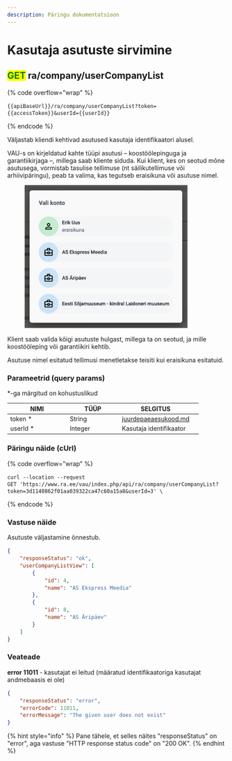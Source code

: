 ```yaml
---
description: Päringu dokumentatsioon
---
```


# Kasutaja asutuste sirvimine

## <mark style="color:green;">GET</mark> ra/company/userCompanyList

{% code overflow="wrap" %}
```
{{apiBaseUrl}}/ra/company/userCompanyList?token={{accessToken}}&userId={{userId}}
```
{% endcode %}

Väljastab kliendi kehtivad asutused kasutaja identifikaatori alusel.

VAU-s on kirjeldatud kahte tüüpi asutusi – koostöölepinguga ja garantiikirjaga –, millega saab kliente siduda. Kui klient, kes on seotud mõne asutusega, vormistab tasulise tellimuse (nt säilikutellimuse või arhiivipäringu), peab ta valima, kas tegutseb eraisikuna või asutuse nimel.&#x20;

<figure><img src="../../.gitbook/assets/image.png" alt="" width="375"><figcaption></figcaption></figure>

Klient saab valida kõigi asutuste hulgast, millega ta on seotud, ja mille koostööleping või garantiikiri kehtib.

Asutuse nimel esitatud  tellimusi menetletakse teisiti kui eraisikuna esitatuid.

### Parameetrid (query params)

\*-ga märgitud on kohustuslikud

<table><thead><tr><th width="123">NIMI</th><th width="106">TÜÜP</th><th>SELGITUS</th><th data-hidden></th></tr></thead><tbody><tr><td>token *</td><td>String</td><td><a data-mention href="../../juurdepaeaesukood.md">juurdepaeaesukood.md</a></td><td></td></tr><tr><td>userId *</td><td>Integer</td><td>Kasutaja identifikaator</td><td></td></tr></tbody></table>

### Päringu näide (cUrl)

{% code overflow="wrap" %}
```shell
curl --location --request 
GET 'https://www.ra.ee/vau/index.php/api/ra/company/userCompanyList?token=3d1140862f01aa039322ca47c60a15a8&userId=3' \
```
{% endcode %}

### Vastuse näide

Asutuste väljastamine õnnestub.&#x20;

```json
{
    "responseStatus": "ok",
    "userCompanyListView": [
        {
            "id": 4,
            "name": "AS Ekspress Meedia"
        },
        {
            "id": 8,
            "name": "AS Äripäev"
        }
    ]
}
```

### Veateade

**error 11011** - kasutajat ei leitud (määratud identifikaatoriga kasutajat andmebaasis ei ole)

```json
{
    "responseStatus": "error",
    "errorCode": 11011,
    "errorMessage": "The given user does not exist"
}
```

{% hint style="info" %}
Pane tähele, et selles näites "responseStatus" on "error", aga vastuse "HTTP response status code" on "200 OK".
{% endhint %}
